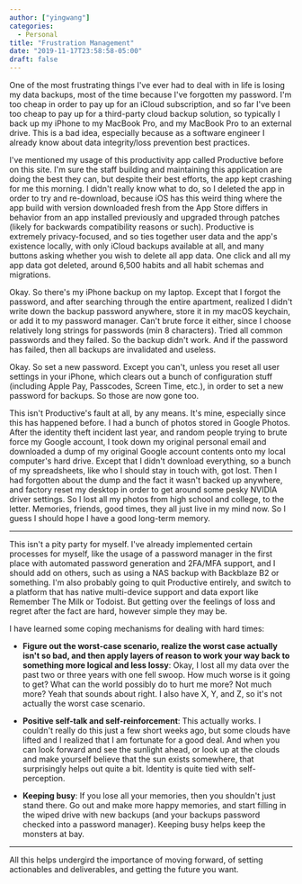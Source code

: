 ```yaml
---
author: ["yingwang"]
categories:
  - Personal
title: "Frustration Management"
date: "2019-11-17T23:58:58-05:00"
draft: false
---
```


One of the most frustrating things I've ever had to deal with in life is losing
my data backups, most of the time because I've forgotten my password. I'm too
cheap in order to pay up for an iCloud subscription, and so far I've been too
cheap to pay up for a third-party cloud backup solution, so typically I back up
my iPhone to my MacBook Pro, and my MacBook Pro to an external drive. This is a
bad idea, especially because as a software engineer I already know about data
integrity/loss prevention best practices.

I've mentioned my usage of this productivity app called Productive before on
this site. I'm sure the staff building and maintaining this application are
doing the best they can, but despite their best efforts, the app kept crashing
for me this morning. I didn't really know what to do, so I deleted the app in
order to try and re-download, because iOS has this weird thing where the app
build with version downloaded fresh from the App Store differs in behavior from
an app installed previously and upgraded through patches (likely for backwards
compatibility reasons or such). Productive is extremely privacy-focused, and so
ties together user data and the app's existence locally, with only iCloud
backups available at all, and many buttons asking whether you wish to delete all
app data. One click and all my app data got deleted, around 6,500 habits and all
habit schemas and migrations.

Okay. So there's my iPhone backup on my laptop. Except that I forgot the
password, and after searching through the entire apartment, realized I didn't
write down the backup password anywhere, store it in my macOS keychain, or add
it to my password manager. Can't brute force it either, since I choose
relatively long strings for passwords (min 8 characters). Tried all common
passwords and they failed. So the backup didn't work. And if the password has
failed, then all backups are invalidated and useless.

Okay. So set a new password. Except you can't, unless you reset all user
settings in your iPhone, which clears out a bunch of configuration stuff
(including Apple Pay, Passcodes, Screen Time, etc.), in order to set a new
password for backups. So those are now gone too.

This isn't Productive's fault at all, by any means. It's mine, especially since
this has happened before. I had a bunch of photos stored in Google Photos. After
the identity theft incident last year, and random people trying to brute force
my Google account, I took down my original personal email and downloaded a dump
of my original Google account contents onto my local computer's hard drive.
Except that I didn't download everything, so a bunch of my spreadsheets, like
who I should stay in touch with, got lost. Then I had forgotten about the dump
and the fact it wasn't backed up anywhere, and factory reset my desktop in order
to get around some pesky NVIDIA driver settings. So I lost all my photos from
high school and college, to the letter. Memories, friends, good times, they all
just live in my mind now. So I guess I should hope I have a good long-term
memory.

__________

This isn't a pity party for myself. I've already implemented certain processes
for myself, like the usage of a password manager in the first place with
automated password generation and 2FA/MFA support, and I should add on others,
such as using a NAS backup with Backblaze B2 or something. I'm also probably
going to quit Productive entirely, and switch to a platform that has native
multi-device support and data export like Remember The Milk or Todoist. But
getting over the feelings of loss and regret after the fact are hard, however
simple they may be.

I have learned some coping mechanisms for dealing with hard times:

-   **Figure out the worst-case scenario, realize the worst case actually isn't
    so bad, and then apply layers of reason to work your way back to something
    more logical and less lossy**: Okay, I lost all my data over the past two or
    three years with one fell swoop. How much worse is it going to get? What can
    the world possibly do to hurt me more? Not much more? Yeah that sounds about
    right. I also have X, Y, and Z, so it's not actually the worst case
    scenario.

-   **Positive self-talk and self-reinforcement**: This actually works. I
    couldn't really do this just a few short weeks ago, but some clouds have
    lifted and I realized that I am fortunate for a good deal. And when you can
    look forward and see the sunlight ahead, or look up at the clouds and make
    yourself believe that the sun exists somewhere, that surprisingly helps out
    quite a bit. Identity is quite tied with self-perception.

-   **Keeping busy**: If you lose all your memories, then you shouldn't just
    stand there. Go out and make more happy memories, and start filling in the
    wiped drive with new backups (and your backups password checked into a
    password manager). Keeping busy helps keep the monsters at bay.

__________

All this helps undergird the importance of moving forward, of setting
actionables and deliverables, and getting the future you want.

